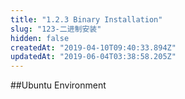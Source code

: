 ```yaml
---
title: "1.2.3 Binary Installation"
slug: "123-二进制安装"
hidden: false
createdAt: "2019-04-10T09:40:33.894Z"
updatedAt: "2019-06-04T03:38:58.205Z"
---
```

##Ubuntu Environment